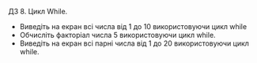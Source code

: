 ДЗ 8. Цикл While.

+ Виведіть на екран всі числа від 1 до 10 використовуючи цикл while
+ Обчисліть факторіал числа 5 використовуючи цикл while.
+ Виведіть на екран всі парні числа від 1 до 20 використовуючи цикл while.